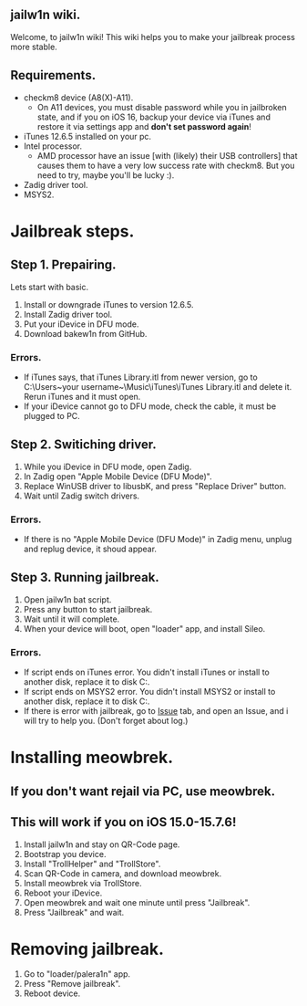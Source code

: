 ## jailw1n wiki.

Welcome, to jailw1n wiki! This wiki helps you to make your jailbreak process more stable.

## Requirements.

- checkm8 device (A8(X)-A11).
  - On A11 devices, you must disable password while you in jailbroken state, and if you on iOS 16, backup your device via iTunes and restore it via settings app and **don't set password again**!
- iTunes 12.6.5 installed on your pc.
- Intel processor.
  - AMD processor have an issue [with (likely) their USB controllers] that causes them to have a very low success rate with checkm8. But you need to try, maybe you'll be lucky :).
- Zadig driver tool.
- MSYS2.

# Jailbreak steps.
## Step 1. Prepairing.

Lets start with basic.

1. Install or downgrade iTunes to version 12.6.5.
2. Install Zadig driver tool.
3. Put your iDevice in DFU mode.
4. Download bakew1n from GitHub.

### Errors.

- If iTunes says, that iTunes Library.itl from newer version, go to C:\Users\~your username~\Music\iTunes\iTunes Library.itl and delete it. Rerun iTunes and it must open.
- If your iDevice cannot go to DFU mode, check the cable, it must be plugged to PC.

## Step 2. Switiching driver.

1. While you iDevice in DFU mode, open Zadig.
2. In Zadig open "Apple Mobile Device (DFU Mode)".
3. Replace WinUSB driver to libusbK, and press "Replace Driver" button.
4. Wait until Zadig switch drivers.

### Errors.

- If there is no "Apple Mobile Device (DFU Mode)" in Zadig menu, unplug and replug device, it shoud appear.

## Step 3. Running jailbreak.

1. Open jailw1n bat script.
2. Press any button to start jailbreak.
3. Wait until it will complete.
4. When your device will boot, open "loader" app, and install Sileo.

### Errors.

- If script ends on iTunes error. You didn't install iTunes or install to another disk, replace it to disk C:\.
- If script ends on MSYS2 error. You didn't install MSYS2 or install to another disk, replace it to disk C:\.
- If there is error with jailbreak, go to [Issue](github.com/ppouwx/bakew1n/issues) tab, and open an Issue, and i will try to help you. (Don't forget about log.)

# Installing meowbrek.
## If you don't want rejail via PC, use meowbrek.
## This will work if you on iOS 15.0-15.7.6!

1. Install jailw1n and stay on QR-Code page.
2. Bootstrap you device.
3. Install "TrollHelper" and "TrollStore".
4. Scan QR-Code in camera, and download meowbrek.
5. Install meowbrek via TrollStore.
6. Reboot your iDevice.
7. Open meowbrek and wait one minute until press "Jailbreak".
8. Press "Jailbreak" and wait.

# Removing jailbreak.

1. Go to "loader/palera1n" app.
2. Press "Remove jailbreak".
3. Reboot device.
